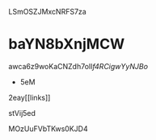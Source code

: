 LSmOSZJMxcNRFS7za

# baYN8bXnjMCW

awca6z9woKaCNZdh7oIl*f4RCigwYyNJBo*

* 5eM

2eay[[links]]

stVij5ed

MOzUuFVbTKws0KJD4
